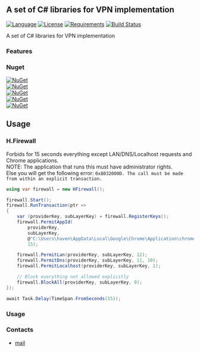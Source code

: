 ## A set of C# libraries for VPN implementation

[![Language](https://img.shields.io/badge/language-C%23-blue.svg?style=flat-square)](https://github.com/HavenDV/H.Wfp/search?l=C%23&o=desc&s=&type=Code) 
[![License](https://img.shields.io/github/license/HavenDV/H.Wfp.svg?label=License&maxAge=86400)](LICENSE.txt) 
[![Requirements](https://img.shields.io/badge/Requirements-.NET%20Standard%202.0-blue.svg)](https://github.com/dotnet/standard/blob/master/docs/versions/netstandard2.0.md)
[![Build Status](https://github.com/HavenDV/H.Wfp/workflows/.NET%20Core/badge.svg?branch=master)](https://github.com/HavenDV/H.Wfp/actions?query=workflow%3A%22.NET+Core%22)

A set of C# libraries for VPN implementation

### Features

### Nuget

[![NuGet](https://img.shields.io/nuget/dt/H.Wfp.svg?style=flat-square&label=H.Wfp)](https://www.nuget.org/packages/H.Wfp/)  
[![NuGet](https://img.shields.io/nuget/dt/H.IpHlpApi.svg?style=flat-square&label=H.IpHlpApi)](https://www.nuget.org/packages/H.IpHlpApi/)  
[![NuGet](https://img.shields.io/nuget/dt/H.Firewall.svg?style=flat-square&label=H.Firewall)](https://www.nuget.org/packages/H.Firewall/)  
[![NuGet](https://img.shields.io/nuget/dt/H.OpenVpn.svg?style=flat-square&label=H.OpenVpn)](https://www.nuget.org/packages/H.OpenVpn/)  
[![NuGet](https://img.shields.io/nuget/dt/H.Vpn.svg?style=flat-square&label=H.Vpn)](https://www.nuget.org/packages/H.Vpn/)  


## Usage
### H.Firewall
Forbids for 15 seconds everything except LAN/DNS/Localhost requests and Chrome applications.  
NOTE: The application that runs this must have administrator rights.  
Else you will get the following error: `0x8032000D. The call must be made from within an explicit transaction.`
```cs
using var firewall = new HFirewall();

firewall.Start();
firewall.RunTransaction(ptr =>
{
    var (providerKey, subLayerKey) = firewall.RegisterKeys();
    firewall.PermitAppId(
        providerKey,
        subLayerKey,
        @"C:\Users\haven\AppData\Local\Google\Chrome\Application\chrome.exe",
        15);

    firewall.PermitLan(providerKey, subLayerKey, 12);
    firewall.PermitDns(providerKey, subLayerKey, 11, 10);
    firewall.PermitLocalhost(providerKey, subLayerKey, 1);

    // Block everything not allowed explicitly
    firewall.BlockAll(providerKey, subLayerKey, 0);
});

await Task.Delay(TimeSpan.FromSeconds(15));
```

### Usage

### Contacts
* [mail](mailto:havendv@gmail.com)